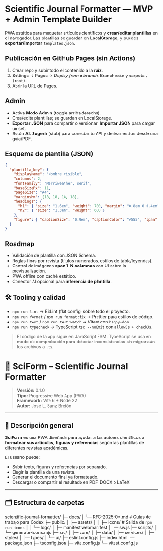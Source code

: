 # Scientific Journal Formatter — MVP + Admin Template Builder

PWA estática para maquetar artículos científicos y **crear/editar plantillas** en el navegador.
Las plantillas se guardan en **LocalStorage**, y puedes **exportar/importar** `templates.json`.

## Publicación en GitHub Pages (sin Actions)

1. Crear repo y subir todo el contenido a la **raíz**.
2. Settings → Pages → _Deploy from a branch_, Branch `main` y carpeta `/ (root)`.
3. Abrir la URL de Pages.

## Admin

- Activa **Modo Admin** (toggle arriba derecha).
- Crea/edita plantillas; se guardan en LocalStorage.
- **Exportar JSON** para compartir o versionar; **Importar JSON** para cargar un set.
- Botón **AI: Sugerir** (stub) para conectar tu API y derivar estilos desde una guía/PDF.

## Esquema de plantilla (JSON)

```json
{
  "plantilla_key": {
    "displayName": "Nombre visible",
    "columns": 2,
    "fontFamily": "Merriweather, serif",
    "baseSizePx": 11,
    "pageSize": "A4",
    "marginsMm": [18, 18, 18, 18],
    "headings": {
      "h1": { "size": "1.6em", "weight": 700, "margin": "0.8em 0 0.4em" },
      "h2": { "size": "1.3em", "weight": 600 }
    },
    "figure": { "captionSize": "0.9em", "captionColor": "#555", "span": "auto" }
  }
}
```

## Roadmap

- Validación de plantilla con JSON Schema.
- Reglas finas por revista (títulos numerados, estilos de tabla/leyendas).
- Control de imágenes **span 1–N columnas** con UI sobre la previsualización.
- PWA offline con caché estático.
- Conector AI opcional para **inferencia de plantilla**.

## 🛠️ Tooling y calidad

- `npm run lint` → ESLint (flat config) sobre todo el proyecto.
- `npm run format` / `npm run format:fix` → Prettier para estilos de código.
- `npm run test` / `npm run test:watch` → Vitest con `happy-dom`.
- `npm run typecheck` → TypeScript `tsc --noEmit` con `allowJs + checkJs`.

> El código de la app sigue en JavaScript ESM. TypeScript se usa en modo de comprobación para detectar inconsistencias sin migrar aún los archivos a `.ts`.

# 🧠 SciForm – Scientific Journal Formatter

> **Versión:** 0.1.0  
> **Tipo:** Progressive Web App (PWA)  
> **Framework:** Vite 6 + Node 22  
> **Autor:** José L. Sanz Bretón

---

## 🧩 Descripción general

**SciForm** es una PWA diseñada para ayudar a los autores científicos a **formatear sus artículos, figuras y referencias** según las plantillas de diferentes revistas académicas.

El usuario puede:

- Subir texto, figuras y referencias por separado.
- Elegir la plantilla de una revista.
- Generar el documento final ya formateado.
- Descargar o compartir el resultado en PDF, DOCX o LaTeX.

---

## 🗂️ Estructura de carpetas

scientific-journal-formatter/
├─ docs/
│ └─ RFC-2025-0\*.md # Guías de trabajo para Codex
├─ public/
│ ├─ assets/
│ │ ├─ icons/ # Salida de `npm run icons`
│ │ └─ logo/
│ ├─ manifest.webmanifest
│ └─ sw.js
├─ scripts/
│ └─ generate-icons.mjs
├─ src/
│ ├─ core/
│ ├─ data/
│ ├─ services/
│ ├─ styles/
│ ├─ types/
│ └─ ui/
├─ eslint.config.js
├─ index.html
├─ package.json
├─ tsconfig.json
├─ vite.config.js
└─ vitest.config.js
